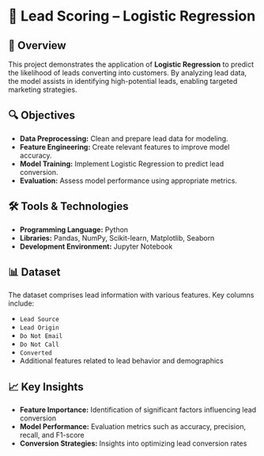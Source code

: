 # 🎯 Lead Scoring – Logistic Regression

## 📖 Overview

This project demonstrates the application of **Logistic Regression** to predict the likelihood of leads converting into customers. By analyzing lead data, the model assists in identifying high-potential leads, enabling targeted marketing strategies.

## 🔍 Objectives

- **Data Preprocessing:** Clean and prepare lead data for modeling.
- **Feature Engineering:** Create relevant features to improve model accuracy.
- **Model Training:** Implement Logistic Regression to predict lead conversion.
- **Evaluation:** Assess model performance using appropriate metrics.

## 🛠 Tools & Technologies

- **Programming Language:** Python
- **Libraries:** Pandas, NumPy, Scikit-learn, Matplotlib, Seaborn
- **Development Environment:** Jupyter Notebook

## 📊 Dataset

The dataset comprises lead information with various features. Key columns include:

- `Lead Source`
- `Lead Origin`
- `Do Not Email`
- `Do Not Call`
- `Converted`
- Additional features related to lead behavior and demographics

## 📈 Key Insights

- **Feature Importance:** Identification of significant factors influencing lead conversion
- **Model Performance:** Evaluation metrics such as accuracy, precision, recall, and F1-score
- **Conversion Strategies:** Insights into optimizing lead conversion rates
